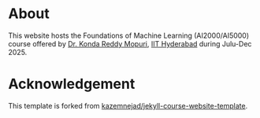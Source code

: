 # About
This website hosts the Foundations of Machine Learning (AI2000/AI5000) course offered by [Dr. Konda Reddy Mopuri](https://krmopuri.github.io), [IIT Hyderabad](https://iith.ac.in/) during Julu-Dec 2025.

# Acknowledgement 
This template is forked from [kazemnejad/jekyll-course-website-template](https://github.com/kazemnejad/jekyll-course-website-template).
